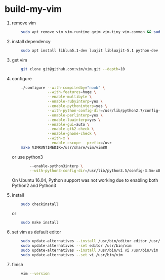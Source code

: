 # build-my-vim

1. remove vim
    ```bash
        sudo apt remove vim vim-runtime gvim vim-tiny vim-common && sudo apt autoremove
    ```

1. install dependency
    ```bash
        sudo apt install liblua5.1-dev luajit libluajit-5.1 python-dev ruby-dev libperl-dev mercurial libncurses5-dev libgnome2-dev libgnomeui-dev libgtk2.0-dev libatk1.0-dev libbonoboui2-dev libcairo2-dev libx11-dev libxtst-dev libxt-dev libsm-dev libxpm-dev
    ```

1. get vim
    ```bash
        git clone git@github.com:vim/vim.git --depth=10
    ```

1. configure
    ```bash
        ./configure --with-compiledby="noob" \
                    --with-features=huge \
                    --enable-multibyte \
                    --enable-rubyinterp=yes \
                    --enable-pythoninterp=yes \
                    --with-python-config-dir=/usr/lib/python2.7/config-x86_64-linux-gnu \
                    --enable-perlinterp=yes \
                    --enable-luainterp=yes \
                    --enable-gui=auto \
                    --enable-gtk2-check \
                    --enable-gnome-check \
                    --with-x \
                    --enable-cscope --prefix=/usr
        make VIMRUNTIMEDIR=/usr/share/vim/vim80
    ```
    or use python3
    ```bash
            --enable-python3interp \
            --with-python3-config-dir=/usr/lib/python3.5/config-3.5m-x86_64-linux-gnu \
    ```
    On Ubuntu 16.04, Python support was not working due to enabling both Python2 and Python3

1. install
    ```bash
        sudo checkinstall
    ```
	or
    ```bash
        sudo make install
    ```

1. set vim as default editor
    ```bash
        sudo update-alternatives --install /usr/bin/editor editor /usr/bin/vim 1
        sudo update-alternatives --set editor /usr/bin/vim
        sudo update-alternatives --install /usr/bin/vi vi /usr/bin/vim 1
        sudo update-alternatives --set vi /usr/bin/vim
    ```

1. finish
    ```bash
        vim --version
    ```
